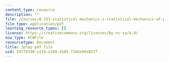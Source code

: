 ```yaml
---
content_type: resource
description: ''
file: /courses/8-333-statistical-mechanics-i-statistical-mechanics-of-particles-fall-2013/547f0740c216a199d10571b6e9de8277_TSjJlJJ2aoI.pdf
file_type: application/pdf
learning_resource_types: []
license: https://creativecommons.org/licenses/by-nc-sa/4.0/
ocw_type: OCWFile
resourcetype: Document
title: 3play pdf file
uid: 547f0740-c216-a199-d105-71b6e9de8277
---
```

